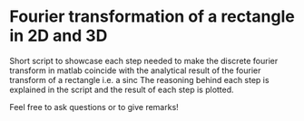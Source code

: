 # Fourier transformation of a rectangle in 2D and 3D
Short script to showcase each step needed to make the discrete fourier transform in matlab coincide with the analytical result of the fourier transform of a rectangle i.e. a sinc
The reasoning behind each step is explained in the script and the result of each step is plotted.

Feel free to ask questions or to give remarks!
